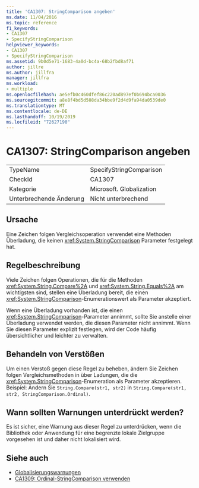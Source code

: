 ```yaml
---
title: 'CA1307: StringComparison angeben'
ms.date: 11/04/2016
ms.topic: reference
f1_keywords:
- CA1307
- SpecifyStringComparison
helpviewer_keywords:
- CA1307
- SpecifyStringComparison
ms.assetid: 9b0d5e71-1683-4a0d-bc4a-68b2fbd8af71
author: jillre
ms.author: jillfra
manager: jillfra
ms.workload:
- multiple
ms.openlocfilehash: ae5efb0c460dfef86c220ad897ef0b694bca0036
ms.sourcegitcommit: a8e8f4bd5d508da34bbe9f2d4d9fa94da0539de0
ms.translationtype: MT
ms.contentlocale: de-DE
ms.lasthandoff: 10/19/2019
ms.locfileid: "72627190"
---
```

# <a name="ca1307-specify-stringcomparison"></a>CA1307: StringComparison angeben

|||
|-|-|
|TypeName|SpecifyStringComparison|
|CheckId|CA1307|
|Kategorie|Microsoft. Globalization|
|Unterbrechende Änderung|Nicht unterbrechend|

## <a name="cause"></a>Ursache
Eine Zeichen folgen Vergleichsoperation verwendet eine Methoden Überladung, die keinen <xref:System.StringComparison> Parameter festgelegt hat.

## <a name="rule-description"></a>Regelbeschreibung
Viele Zeichen folgen Operationen, die für die Methoden <xref:System.String.Compare%2A> und <xref:System.String.Equals%2A> am wichtigsten sind, stellen eine Überladung bereit, die einen <xref:System.StringComparison>-Enumerationswert als Parameter akzeptiert.

Wenn eine Überladung vorhanden ist, die einen <xref:System.StringComparison>-Parameter annimmt, sollte Sie anstelle einer Überladung verwendet werden, die diesen Parameter nicht annimmt. Wenn Sie diesen Parameter explizit festlegen, wird der Code häufig übersichtlicher und leichter zu verwalten.

## <a name="how-to-fix-violations"></a>Behandeln von Verstößen
Um einen Verstoß gegen diese Regel zu beheben, ändern Sie Zeichen folgen Vergleichsmethoden in über Ladungen, die die <xref:System.StringComparison>-Enumeration als Parameter akzeptieren. Beispiel: Ändern Sie `String.Compare(str1, str2)` in `String.Compare(str1, str2, StringComparison.Ordinal)`.

## <a name="when-to-suppress-warnings"></a>Wann sollten Warnungen unterdrückt werden?
Es ist sicher, eine Warnung aus dieser Regel zu unterdrücken, wenn die Bibliothek oder Anwendung für eine begrenzte lokale Zielgruppe vorgesehen ist und daher nicht lokalisiert wird.

## <a name="see-also"></a>Siehe auch

- [Globalisierungswarnungen](../code-quality/globalization-warnings.md)
- [CA1309: Ordinal-StringComparison verwenden](../code-quality/ca1309.md)
